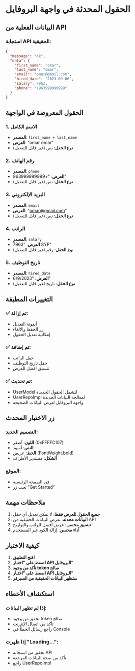 # الحقول المحدثة في واجهة البروفايل

## البيانات الفعلية من API

### استجابة API الحقيقية:
```json
{
  "message": "ok",
  "data": {
    "first_name": "omar",
    "last_name": "omar",
    "email": "omar@gmail.com",
    "hired_date": "2023-09-06",
    "salary": 7963,
    "phone": "+963999999999"
  }
}
```

## الحقول المعروضة في الواجهة

### 1. **الاسم الكامل**
- **المصدر**: `first_name + last_name`
- **العرض**: "omar omar"
- **نوع الحقل**: نص (غير قابل للتعديل)

### 2. **رقم الهاتف**
- **المصدر**: `phone`
- **العرض**: "+963999999999"
- **نوع الحقل**: نص (غير قابل للتعديل)

### 3. **البريد الإلكتروني**
- **المصدر**: `email`
- **العرض**: "omar@gmail.com"
- **نوع الحقل**: نص (غير قابل للتعديل)

### 4. **الراتب**
- **المصدر**: `salary`
- **العرض**: "7963 SYP"
- **نوع الحقل**: رقم (غير قابل للتعديل)

### 5. **تاريخ التوظيف**
- **المصدر**: `hired_date`
- **العرض**: "6/9/2023"
- **نوع الحقل**: تاريخ (غير قابل للتعديل)

## التغييرات المطبقة

### ✅ تم إزالة:
- أيقونة التعديل
- زر الحفظ والإلغاء
- إمكانية تعديل الحقول

### ✅ تم إضافة:
- حقل الراتب
- حقل تاريخ التوظيف
- تنسيق أفضل للعرض

### ✅ تم تحديث:
- UserModel لتشمل الحقول الجديدة
- UserRepoImpl لمعالجة البيانات الجديدة
- واجهة البروفايل لعرض البيانات الصحيحة

## زر الاختبار المحدث

### التصميم الجديد:
- **اللون**: أصفر (0xFFFFC107)
- **النص**: أسود
- **الخط**: عريض (FontWeight.bold)
- **الشكل**: مستدير الأطراف

### الموقع:
- في الصفحة الرئيسية
- تحت زر "Get Started"

## ملاحظات مهمة

1. **جميع الحقول للعرض فقط**: لا يمكن تعديل أي حقل
2. **البيانات محدثة**: تعرض البيانات الحقيقية من API
3. **تنسيق محسن**: عرض أفضل للراتب والتواريخ
4. **أداء محسن**: إزالة الكود غير المستخدم

## كيفية الاختبار

1. **افتح التطبيق**
2. **اضغط على "اختبار API البروفايل"**
3. **تأكد من وجود token صالح**
4. **اضغط على "اختبار API البروفايل"**
5. **ستظهر البيانات الحقيقية من السيرفر**

## استكشاف الأخطاء

### إذا لم تظهر البيانات:
- تحقق من وجود token صالح
- تأكد من اتصال الإنترنت
- راجع رسائل الخطأ في Console

### إذا ظهرت "Loading...":
- تحقق من استجابة API
- تأكد من صحة البيانات المرجعة
- راجع UserRepoImpl
